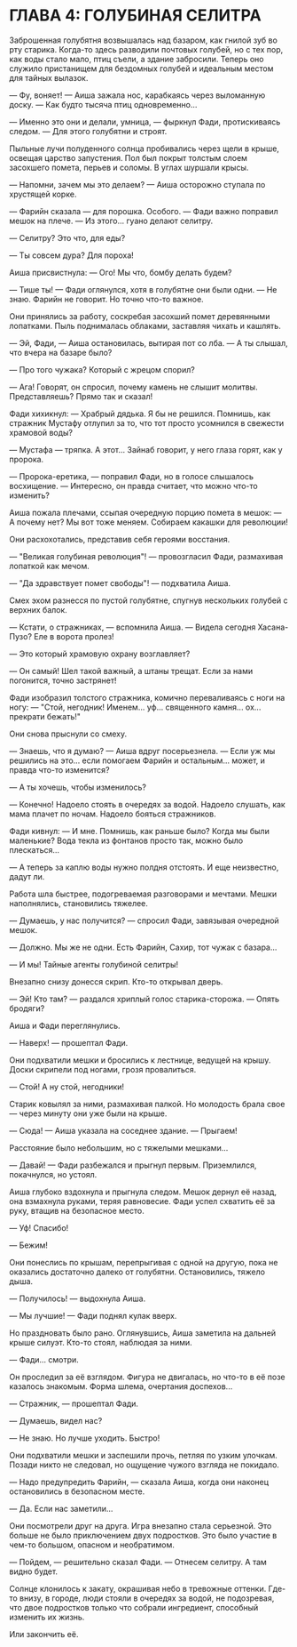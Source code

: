 # ГЛАВА 4: ГОЛУБИНАЯ СЕЛИТРА

Заброшенная голубятня возвышалась над базаром, как гнилой зуб во рту старика. Когда-то здесь разводили почтовых голубей, но с тех пор, как воды стало мало, птиц съели, а здание забросили. Теперь оно служило пристанищем для бездомных голубей и идеальным местом для тайных вылазок.

— Фу, воняет! — Аиша зажала нос, карабкаясь через выломанную доску. — Как будто тысяча птиц одновременно...

— Именно это они и делали, умница, — фыркнул Фади, протискиваясь следом. — Для этого голубятни и строят.

Пыльные лучи полуденного солнца пробивались через щели в крыше, освещая царство запустения. Пол был покрыт толстым слоем засохшего помета, перьев и соломы. В углах шуршали крысы.

— Напомни, зачем мы это делаем? — Аиша осторожно ступала по хрустящей корке.

— Фарийн сказала — для порошка. Особого. — Фади важно поправил мешок на плече. — Из этого... гуано делают селитру.

— Селитру? Это что, для еды?

— Ты совсем дура? Для пороха!

Аиша присвистнула: — Ого! Мы что, бомбу делать будем?

— Тише ты! — Фади оглянулся, хотя в голубятне они были одни. — Не знаю. Фарийн не говорит. Но точно что-то важное.

Они принялись за работу, соскребая засохший помет деревянными лопатками. Пыль поднималась облаками, заставляя чихать и кашлять.

— Эй, Фади, — Аиша остановилась, вытирая пот со лба. — А ты слышал, что вчера на базаре было?

— Про того чужака? Который с жрецом спорил?

— Ага! Говорят, он спросил, почему камень не слышит молитвы. Представляешь? Прямо так и сказал!

Фади хихикнул: — Храбрый дядька. Я бы не решился. Помнишь, как стражник Мустафу отлупил за то, что тот просто усомнился в свежести храмовой воды?

— Мустафа — тряпка. А этот... Зайнаб говорит, у него глаза горят, как у пророка.

— Пророка-еретика, — поправил Фади, но в голосе слышалось восхищение. — Интересно, он правда считает, что можно что-то изменить?

Аиша пожала плечами, ссыпая очередную порцию помета в мешок: — А почему нет? Мы вот тоже меняем. Собираем какашки для революции!

Они расхохотались, представив себя героями восстания.

— "Великая голубиная революция"! — провозгласил Фади, размахивая лопаткой как мечом.

— "Да здравствует помет свободы"! — подхватила Аиша.

Смех эхом разнесся по пустой голубятне, спугнув нескольких голубей с верхних балок.

— Кстати, о стражниках, — вспомнила Аиша. — Видела сегодня Хасана-Пузо? Еле в ворота пролез!

— Это который храмовую охрану возглавляет?

— Он самый! Шел такой важный, а штаны трещат. Если за нами погонится, точно застрянет!

Фади изобразил толстого стражника, комично переваливаясь с ноги на ногу: — "Стой, негодник! Именем... уф... священного камня... ох... прекрати бежать!"

Они снова прыснули со смеху.

— Знаешь, что я думаю? — Аиша вдруг посерьезнела. — Если уж мы решились на это... если помогаем Фарийн и остальным... может, и правда что-то изменится?

— А ты хочешь, чтобы изменилось?

— Конечно! Надоело стоять в очередях за водой. Надоело слушать, как мама плачет по ночам. Надоело бояться стражников.

Фади кивнул: — И мне. Помнишь, как раньше было? Когда мы были маленькие? Вода текла из фонтанов просто так, можно было плескаться...

— А теперь за каплю воды нужно полдня отстоять. И еще неизвестно, дадут ли.

Работа шла быстрее, подогреваемая разговорами и мечтами. Мешки наполнялись, становились тяжелее.

— Думаешь, у нас получится? — спросил Фади, завязывая очередной мешок.

— Должно. Мы же не одни. Есть Фарийн, Сахир, тот чужак с базара...

— И мы! Тайные агенты голубиной селитры!

Внезапно снизу донесся скрип. Кто-то открывал дверь.

— Эй! Кто там? — раздался хриплый голос старика-сторожа. — Опять бродяги?

Аиша и Фади переглянулись.

— Наверх! — прошептал Фади.

Они подхватили мешки и бросились к лестнице, ведущей на крышу. Доски скрипели под ногами, грозя провалиться.

— Стой! А ну стой, негодники!

Старик ковылял за ними, размахивая палкой. Но молодость брала свое — через минуту они уже были на крыше.

— Сюда! — Аиша указала на соседнее здание. — Прыгаем!

Расстояние было небольшим, но с тяжелыми мешками...

— Давай! — Фади разбежался и прыгнул первым. Приземлился, покачнулся, но устоял.

Аиша глубоко вздохнула и прыгнула следом. Мешок дернул её назад, она взмахнула руками, теряя равновесие. Фади успел схватить её за руку, втащив на безопасное место.

— Уф! Спасибо!

— Бежим!

Они понеслись по крышам, перепрыгивая с одной на другую, пока не оказались достаточно далеко от голубятни. Остановились, тяжело дыша.

— Получилось! — выдохнула Аиша.

— Мы лучшие! — Фади поднял кулак вверх.

Но праздновать было рано. Оглянувшись, Аиша заметила на дальней крыше силуэт. Кто-то стоял, наблюдая за ними.

— Фади... смотри.

Он проследил за её взглядом. Фигура не двигалась, но что-то в её позе казалось знакомым. Форма шлема, очертания доспехов...

— Стражник, — прошептал Фади.

— Думаешь, видел нас?

— Не знаю. Но лучше уходить. Быстро!

Они подхватили мешки и заспешили прочь, петляя по узким улочкам. Позади никто не следовал, но ощущение чужого взгляда не покидало.

— Надо предупредить Фарийн, — сказала Аиша, когда они наконец остановились в безопасном месте.

— Да. Если нас заметили...

Они посмотрели друг на друга. Игра внезапно стала серьезной. Это больше не было приключением двух подростков. Это было участие в чем-то большом, опасном и необратимом.

— Пойдем, — решительно сказал Фади. — Отнесем селитру. А там видно будет.

Солнце клонилось к закату, окрашивая небо в тревожные оттенки. Где-то внизу, в городе, люди стояли в очередях за водой, не подозревая, что двое подростков только что собрали ингредиент, способный изменить их жизнь.

Или закончить её.